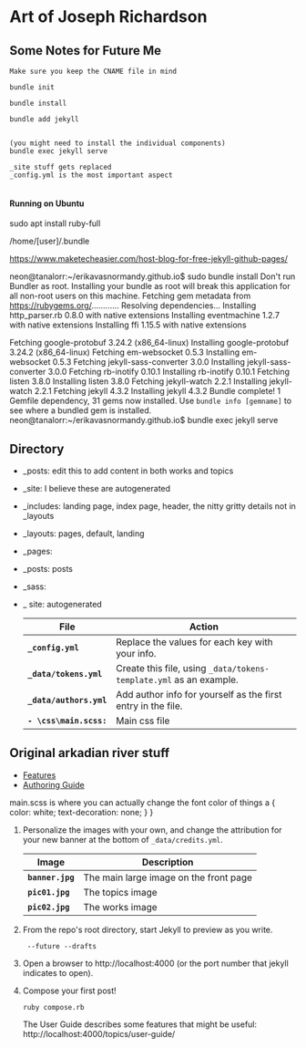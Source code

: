 # Art of Joseph Richardson



## Some Notes for Future Me
```
Make sure you keep the CNAME file in mind

bundle init

bundle install

bundle add jekyll 


(you might need to install the individual components)
bundle exec jekyll serve

_site stuff gets replaced
_config.yml is the most important aspect


```
#### Running on Ubuntu
sudo apt install ruby-full

/home/[user]/.bundle

https://www.maketecheasier.com/host-blog-for-free-jekyll-github-pages/

neon@tanalorr:~/erikavasnormandy.github.io$ sudo bundle install
Don't run Bundler as root. Installing your bundle as root will break this application for all non-root users on this machine.
Fetching gem metadata from https://rubygems.org/............
Resolving dependencies...
Installing http_parser.rb 0.8.0 with native extensions
Installing eventmachine 1.2.7 with native extensions
Installing ffi 1.15.5 with native extensions

Fetching google-protobuf 3.24.2 (x86_64-linux)
Installing google-protobuf 3.24.2 (x86_64-linux)
Fetching em-websocket 0.5.3
Installing em-websocket 0.5.3
Fetching jekyll-sass-converter 3.0.0
Installing jekyll-sass-converter 3.0.0
Fetching rb-inotify 0.10.1
Installing rb-inotify 0.10.1
Fetching listen 3.8.0
Installing listen 3.8.0
Fetching jekyll-watch 2.2.1
Installing jekyll-watch 2.2.1
Fetching jekyll 4.3.2
Installing jekyll 4.3.2
Bundle complete! 1 Gemfile dependency, 31 gems now installed.
Use `bundle info [gemname]` to see where a bundled gem is installed.
neon@tanalorr:~/erikavasnormandy.github.io$ bundle exec jekyll serve

## Directory 

- \_posts: edit this to add content in both works and topics
- \_site: I believe these are autogenerated
- \_includes: landing page, index page, header, the nitty gritty details not in _layouts
- \_layouts: pages, default, landing
- \_pages:
- \_posts: posts
- \_sass:
- \_ site: autogenerated

  File | Action
   -----|-------
   **`_config.yml`** | Replace the values for each key with your info.
   **`_data/tokens.yml`** | Create this file, using `_data/tokens-template.yml` as an example.
   **`_data/authors.yml`** | Add author info for yourself as the first entry in the file.
   **`- \css\main.scss:`** | Main css file





## Original arkadian river stuff

- [Features](https://arkadianriver.github.io/arkadianriver.com/topics/user-guide/features.html)
- [Authoring Guide](https://arkadianriver.github.io/arkadianriver.com/topics/user-guide/)


main.scss is where you can actually change the font color of things
      a {
         color: white;
         text-decoration: none;
      }
   }
 
1. Personalize the images with your own, and change the attribution for your new banner
   at the bottom of `_data/credits.yml`.

   Image | Description
   ------|------------
   **`banner.jpg`** | The main large image on the front page
   **`pic01.jpg`** | The topics image
   **`pic02.jpg`** | The works image

1. From the repo's root directory, start Jekyll to preview as you write.
   
   ```
    --future --drafts
   ```
      
1. Open a browser to http://localhost:4000 (or the port number that jekyll indicates to open).


1. Compose your first post!

   ```
   ruby compose.rb
   ```

   The User Guide describes some features that might be useful: http://localhost:4000/topics/user-guide/
